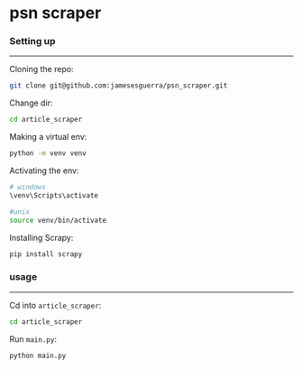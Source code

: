 # psn scraper

### Setting up
----

Cloning the repo:
```sh
git clone git@github.com:jamesesguerra/psn_scraper.git
```

Change dir:
```sh
cd article_scraper
```

Making a virtual env:
```sh
python -m venv venv
```

Activating the env:
```sh
# windows
\venv\Scripts\activate

#unix
source venv/bin/activate
```

Installing Scrapy:
```sh
pip install scrapy
```

### usage
----

Cd into `article_scraper`:
```sh
cd article_scraper
```

Run `main.py`:
```sh
python main.py
```

